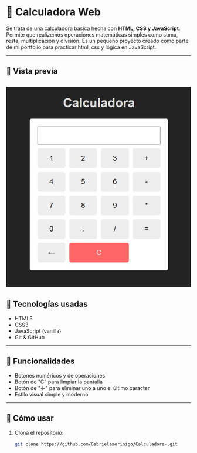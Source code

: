 # 🧮 Calculadora Web

Se trata de una calculadora básica hecha con **HTML, CSS y JavaScript**. Permite que realizemos operaciones matemáticas simples como suma, resta, multiplicación y división. Es un pequeño proyecto creado como parte de mi portfolio para practicar html, css y lógica en JavaScript.

---

## 📸 Vista previa

![Calculadora](img/calculadora.jpg) 
---

## 🚀 Tecnologías usadas

- HTML5
- CSS3
- JavaScript (vanilla)
- Git & GitHub

---

## 🎯 Funcionalidades

- Botones numéricos y de operaciones
- Botón de "C" para limpiar la pantalla
- Botón de "←" para eliminar uno a uno el último caracter
- Estilo visual simple y moderno

---

## 📂 Cómo usar

1. Cloná el repositorio:
   ```bash
   git clone https://github.com/Gabrielamorinigo/Calculadora-.git
